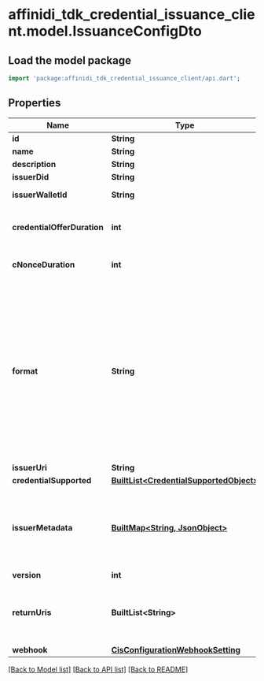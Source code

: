 # affinidi_tdk_credential_issuance_client.model.IssuanceConfigDto

## Load the model package

```dart
import 'package:affinidi_tdk_credential_issuance_client/api.dart';
```

## Properties

| Name                        | Type                                                                           | Description                                                                                                                                                             | Notes      |
| --------------------------- | ------------------------------------------------------------------------------ | ----------------------------------------------------------------------------------------------------------------------------------------------------------------------- | ---------- |
| **id**                      | **String**                                                                     |                                                                                                                                                                         | [optional] |
| **name**                    | **String**                                                                     |                                                                                                                                                                         | [optional] |
| **description**             | **String**                                                                     |                                                                                                                                                                         | [optional] |
| **issuerDid**               | **String**                                                                     | Issuer DID                                                                                                                                                              | [optional] |
| **issuerWalletId**          | **String**                                                                     | Issuer Wallet id                                                                                                                                                        | [optional] |
| **credentialOfferDuration** | **int**                                                                        | credential offer duration in second                                                                                                                                     | [optional] |
| **cNonceDuration**          | **int**                                                                        | c_nonce duration in second                                                                                                                                              | [optional] |
| **format**                  | **String**                                                                     | String identifying the format of this Credential, i.e., jwt_vc_json-ld or ldp_vc. Depending on the format value, the object contains further elements defining the type | [optional] |
| **issuerUri**               | **String**                                                                     | Issuer URI                                                                                                                                                              | [optional] |
| **credentialSupported**     | [**BuiltList&lt;CredentialSupportedObject&gt;**](CredentialSupportedObject.md) |                                                                                                                                                                         | [optional] |
| **issuerMetadata**          | [**BuiltMap&lt;String, JsonObject&gt;**](JsonObject.md)                        | Issuer public information wallet may want to show to user during consent confirmation                                                                                   | [optional] |
| **version**                 | **int**                                                                        |                                                                                                                                                                         | [optional] |
| **returnUris**              | **BuiltList&lt;String&gt;**                                                    | List of allowed URIs to be returned to after issuance                                                                                                                   | [optional] |
| **webhook**                 | [**CisConfigurationWebhookSetting**](CisConfigurationWebhookSetting.md)        |                                                                                                                                                                         | [optional] |

[[Back to Model list]](../README.md#documentation-for-models) [[Back to API list]](../README.md#documentation-for-api-endpoints) [[Back to README]](../README.md)
